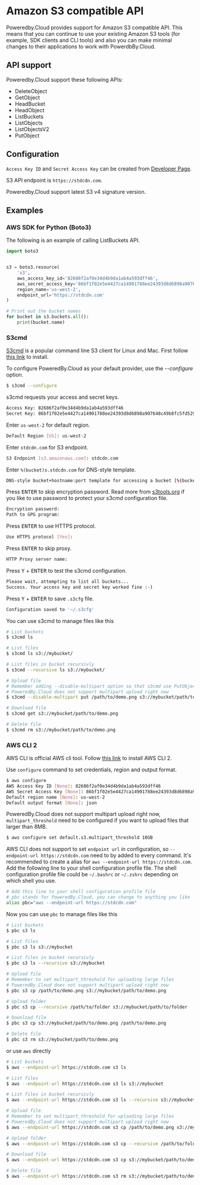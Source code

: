 # Amazon S3 compatible API

Poweredby.Cloud provides support for Amazon S3 compatible API.
This means that you can continue to use your existing Amazon S3 tools (for example, SDK clients and CLI tools)
and also you can make minimal changes to their applications to work with PowerdbBy.Cloud.

## API support

Poweredby.Cloud support these following APIs:

* DeleteObject
* GetObject
* HeadBucket
* HeadObject
* ListBuckets
* ListObjects
* ListObjectsV2
* PutObject

## Configuration

`Access Key ID` and `Secret Access Key` can be created from [Developer Page](https://poweredby.cloud/dashboard/developer).

S3 API endpoint is `https://stdcdn.com`.

Poweredby.Cloud support latest S3 v4 signature version.

## Examples

### AWS SDK for Python (Boto3)

The following is an example of calling ListBuckets API.

```python
import boto3


s3 = boto3.resource(
    's3',
    aws_access_key_id='82686f2af0e34d4b9da1ab4a593dff46',
    aws_secret_access_key='86bf1f02e5e4427ca14901788ee24393d8d6898a907648c49b8fc5fd529895b0',
    region_name='us-west-2',
    endpoint_url='https://stdcdn.com'
)

# Print out the bucket names
for bucket in s3.buckets.all():
    print(bucket.name)
```

### S3cmd

[S3cmd](https://s3tools.org/s3cmd) is a popular command line S3 client for Linux and Mac.
First follow [this link](https://github.com/s3tools/s3cmd/blob/master/INSTALL.md) to install.

To configure PoweredBy.Cloud as your default provider, use the *--configure* option.

```bash
$ s3cmd --configure
```

s3cmd requests your access and secret keys.

```bash
Access Key: 82686f2af0e34d4b9da1ab4a593dff46
Secret Key: 86bf1f02e5e4427ca14901788ee24393d8d6898a907648c49b8fc5fd529895b0
```

Enter `us-west-2` for default region.

```bash
Default Region [US]: us-west-2
```

Enter `stdcdn.com` for S3 endpoint.

```bash
S3 Endpoint [s3.amazonaws.com]: stdcdn.com
```

Enter `%(bucket)s.stdcdn.com` for DNS-style template.

```bash
DNS-style bucket+hostname:port template for accessing a bucket [%(bucket)s.s3.amazonaws.com]: %(bucket)s.stdcdn.com
```

Press <kbd>ENTER</kbd> to skip encryption password.
Read more from [s3tools.org](https://s3tools.org) if you like to use password to protect your s3cmd configuration file.

```bash
Encryption password:
Path to GPG program:
```

Press <kbd>ENTER</kbd> to use HTTPS protocol.

```bash
Use HTTPS protocol [Yes]:
```

Press <kbd>ENTER</kbd> to skip proxy.

```bash
HTTP Proxy server name:
```

Press <kbd>Y</kbd> + <kbd>ENTER</kbd> to test the s3cmd configuration.

```bash
Please wait, attempting to list all buckets...
Success. Your access key and secret key worked fine :-)
```

Press <kbd>Y</kbd> + <kbd>ENTER</kbd> to save `.s3cfg` file.

```bash
Configuration saved to '~/.s3cfg'
```

You can use s3cmd to manage files like this

```bash
# List buckets
$ s3cmd ls

# List files
$ s3cmd ls s3://mybucket/

# List files in bucket recursivly
$ s3cmd --recursive ls s3://mybucket/

# Upload file
# Remember adding --disable-multipart option so that s3cmd use PutObject API to upload files
# PoweredBy.Cloud does not support multipart upload right now
$ s3cmd --disable-multipart put /path/to/demo.png s3://mybucket/path/to/demo.png

# Download file
$ s3cmd get s3://mybucket/path/to/demo.png

# Delete file
$ s3cmd rm s3://mybucket/path/to/demo.png
```

### AWS CLI 2

AWS CLI is official AWS cli tool. Follow [this link](https://docs.aws.amazon.com/cli/latest/userguide/install-cliv2.html) to install AWS CLI 2.

Use `configure` command to set credentials, region and output format.

```bash
$ aws configure
AWS Access Key ID [None]: 82686f2af0e34d4b9da1ab4a593dff46
AWS Secret Access Key [None]: 86bf1f02e5e4427ca14901788ee24393d8d6898a907648c49b8fc5fd529895b0
Default region name [None]: us-west-2
Default output format [None]: json
```

PoweredBy.Cloud does not support multipart upload right now,
`multipart_threshold` need to be configured if you want to upload files that larger than 8MB.

```bash
$ aws configure set default.s3.multipart_threshold 10GB
```

AWS CLI does not support to set `endpoint url` in configuration,
so `--endpoint-url https://stdcdn.com` need to by added to every command.
It's recommended to create a alias for `aws --endpoint-url https://stdcdn.com`.
Add the following line to your shell configuration profile file.
The shell configuration profile file could be `~/.bashrc` or `~/.zshrc` depending on which shell you use.

```bash
# Add this line to your shell configuration profile file
# pbc stands for PoweredBy.Cloud, you can change to anything you like
alias pbc="aws --endpoint-url https://stdcdn.com"
```

Now you can use `pbc` to manage files like this

```bash
# List buckets
$ pbc s3 ls

# List files
$ pbc s3 ls s3://mybucket

# List files in bucket recursivly
$ pbc s3 ls --recursive s3://mybucket

# Upload file
# Remember to set multipart_threshold for uploading large files
# PoweredBy.Cloud does not support multipart upload right now
$ pbc s3 cp /path/to/demo.png s3://mybucket/path/to/demo.png

# Upload folder
$ pbc s3 cp --recursive /path/to/folder s3://mybucket/path/to/folder

# Download file
$ pbc s3 cp s3://mybucket/path/to/demo.png /path/to/demo.png

# Delete file
$ pbc s3 rm s3://mybucket/path/to/demo.png
```

or use `aws` directly

```bash
# List buckets
$ aws --endpoint-url https://stdcdn.com s3 ls

# List files
$ aws --endpoint-url https://stdcdn.com s3 ls s3://mybucket

# List files in bucket recursivly
$ aws --endpoint-url https://stdcdn.com s3 ls --recursive s3://mybucket

# Upload file
# Remember to set multipart_threshold for uploading large files
# PoweredBy.Cloud does not support multipart upload right now
$ aws --endpoint-url https://stdcdn.com s3 cp /path/to/demo.png s3://mybucket/path/to/demo.png

# Upload folder
$ aws --endpoint-url https://stdcdn.com s3 cp --recursive /path/to/folder s3://mybucket/path/to/folder

# Download file
$ aws --endpoint-url https://stdcdn.com s3 cp s3://mybucket/path/to/demo.png /path/to/demo.png

# Delete file
$ aws --endpoint-url https://stdcdn.com s3 rm s3://mybucket/path/to/demo.png
```
